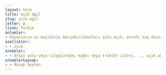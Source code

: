 ```yaml
---
layout: term
title: açık ağıl
slug: acik-agil
letter: A
lisan: Türkçe
anlamlar:
- Koyunların ve keçilerin barındırıldıkları üstü açık, etrafı taş duvar veya çitlerle çevrili basit barınak
ozellikler:
- - isim
ornekler:
- - Arazi yolu veya cılgalardaki kağnı veya traktör izleri, ... açık ağıl yerleri, kısrakların, başıboş tayların ayak izleri, yazları en çok uğranılan belirli gölgelikler…
orneklerkaynak:
- - Recep Seyhan
---
```

